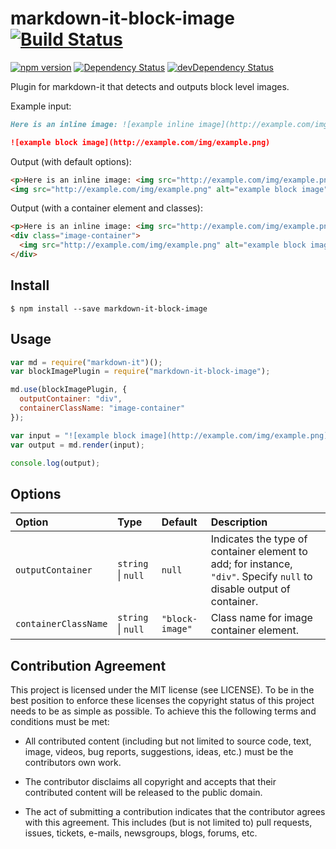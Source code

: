 # markdown-it-block-image [![Build Status](https://travis-ci.org/rotorz/markdown-it-block-image.svg?branch=master)](https://travis-ci.org/rotorz/markdown-it-block-image) 

[![npm version](https://badge.fury.io/js/markdown-it-block-image.svg)](https://badge.fury.io/js/markdown-it-block-image)
[![Dependency Status](https://david-dm.org/rotorz/markdown-it-block-image.svg)](https://david-dm.org/rotorz/markdown-it-block-image)
[![devDependency Status](https://david-dm.org/rotorz/markdown-it-block-image/dev-status.svg)](https://david-dm.org/rotorz/markdown-it-block-image#info=devDependencies)

Plugin for markdown-it that detects and outputs block level images.


Example input:
```markdown
Here is an inline image: ![example inline image](http://example.com/img/example.png).

![example block image](http://example.com/img/example.png)
```

Output (with default options):
```html
<p>Here is an inline image: <img src="http://example.com/img/example.png" alt="example inline image">.</p>
<img src="http://example.com/img/example.png" alt="example block image">
```

Output (with a container element and classes):
```html
<p>Here is an inline image: <img src="http://example.com/img/example.png" alt="example inline image">.</p>
<div class="image-container">
  <img src="http://example.com/img/example.png" alt="example block image">
</div>
```


## Install

```
$ npm install --save markdown-it-block-image
```


## Usage

```javascript
var md = require("markdown-it")();
var blockImagePlugin = require("markdown-it-block-image");

md.use(blockImagePlugin, {
  outputContainer: "div",
  containerClassName: "image-container"
});

var input = "![example block image](http://example.com/img/example.png)";
var output = md.render(input);

console.log(output);
```


## Options

Option               | Type               | Default         | Description
:--------------------|:-------------------|:----------------|:---------------------------------------------------------------------------------------------------------------------
`outputContainer`    | `string` \| `null` | `null`          | Indicates the type of container element to add; for instance, `"div"`. Specify `null` to disable output of container.
`containerClassName` | `string` \| `null` | `"block-image"` | Class name for image container element.


## Contribution Agreement

This project is licensed under the MIT license (see LICENSE). To be in the best
position to enforce these licenses the copyright status of this project needs to
be as simple as possible. To achieve this the following terms and conditions
must be met:

- All contributed content (including but not limited to source code, text,
  image, videos, bug reports, suggestions, ideas, etc.) must be the
  contributors own work.

- The contributor disclaims all copyright and accepts that their contributed
  content will be released to the public domain.

- The act of submitting a contribution indicates that the contributor agrees
  with this agreement. This includes (but is not limited to) pull requests, issues,
  tickets, e-mails, newsgroups, blogs, forums, etc.
